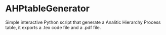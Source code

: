 # AHPtableGenerator
Simple interactive Python script that generate a Analitic Hierarchy Process table, it exports a .tex code file and a .pdf file.

